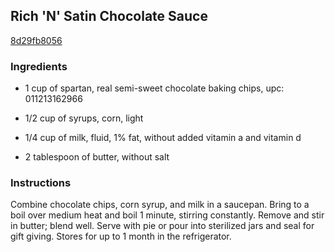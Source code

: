 ## Rich 'N' Satin Chocolate Sauce

[8d29fb8056](https://recipeland.com/recipe/v/rich-n-satin-chocolate-sauce-33338)

### Ingredients

 - 1 cup of spartan, real semi-sweet chocolate baking chips, upc: 011213162966

 - 1/2 cup of syrups, corn, light

 - 1/4 cup of milk, fluid, 1% fat, without added vitamin a and vitamin d

 - 2 tablespoon of butter, without salt

### Instructions

Combine chocolate chips, corn syrup, and milk in a saucepan. Bring to a boil over medium heat and boil 1 minute, stirring constantly. Remove and stir in butter; blend well. Serve with pie or pour into sterilized jars and seal for gift giving. Stores for up to 1 month in the refrigerator.